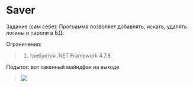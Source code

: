 # Saver
Задание (сам себе):
Программа позволяет добавлять, искать, удалять логины и пароли в БД.

Ограничения:
>1. требуется .NET Framework 4.7.8.

Подытог: вот такенный майндфак на выходе
>![](Resources/ImageWithIcons.png)
